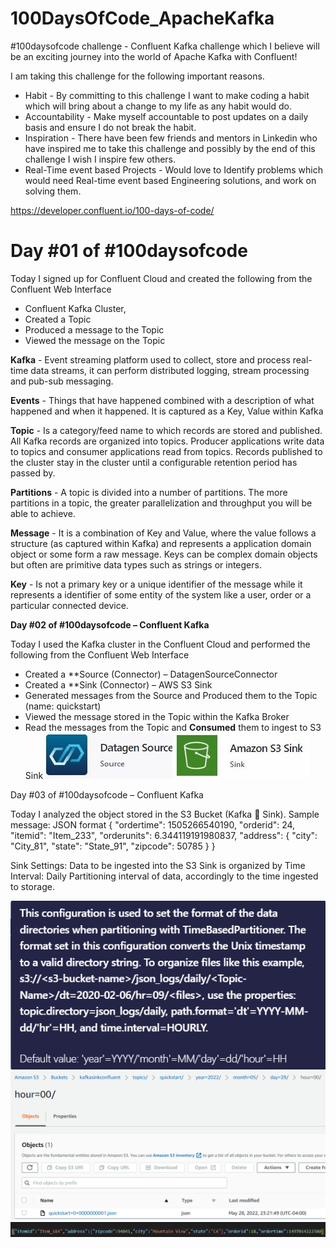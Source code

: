 # 100DaysOfCode_ApacheKafka
#100daysofcode challenge - Confluent Kafka challenge which I believe  will be an exciting journey into the world of Apache Kafka with Confluent!

I am taking this challenge for the following important reasons.

- Habit - By committing to this challenge I want to make coding a habit which will bring about a change to my life as any habit would do.
- Accountability - Make myself accountable to post updates on a daily basis and ensure I do not break the habit.
- Inspiration - There have been few friends and mentors in Linkedin who have inspired me to take this challenge and possibly by the end of this challenge I wish I inspire few others.
- Real-Time event based Projects - Would love to Identify problems which would need Real-time event based  Engineering solutions, and work on solving them.

https://developer.confluent.io/100-days-of-code/

# Day #01 of #100daysofcode 

Today I signed up for Confluent Cloud and created the following from the Confluent Web Interface
- Confluent Kafka Cluster, 
- Created a Topic
- Produced a message to the Topic 
- Viewed the message on the Topic

**Kafka** - Event streaming platform used to collect, store and process real-time data streams, it can perform distributed logging, stream processing and pub-sub messaging.
 
**Events** - Things that have happened combined with a description of what happened and when it happened. It is captured as a Key, Value within Kafka
 
**Topic** - Is a category/feed name to which records are stored and published. All Kafka records are organized into topics. Producer applications write data to topics and consumer applications read from topics. Records published to the cluster stay in the cluster until a configurable retention period has passed by.
 
**Partitions** - A topic is divided into a number of partitions. The more partitions in a topic, the greater parallelization and throughput you will be able to achieve.
 
**Message** - It is a combination of Key and Value, where the value follows a structure (as captured within Kafka) and represents a application domain object or some form a raw message. Keys can be complex domain objects but often are primitive data types such as strings or integers.
 
**Key** - Is not a primary key or a unique identifier of the message while it represents a identifier of some entity of the system like a user, order or a particular connected device.

**Day #02 of #100daysofcode – Confluent Kafka**

Today I used the Kafka cluster in the Confluent Cloud and performed the following from the Confluent Web Interface
- Created a **Source (Connector) – DatagenSourceConnector 
- Created a **Sink (Connector) – AWS S3 Sink
- Generated messages from the Source and Produced them to the Topic (name: quickstart)
- Viewed the message stored in the Topic within the Kafka Broker
- Read the messages from the Topic and **Consumed** them to ingest to S3 Sink
![Source & Sink](Day02.jpg)

 Day #03 of #100daysofcode – Confluent Kafka

Today I analyzed the object stored in the S3 Bucket (Kafka  Sink). 
Sample message: JSON format
{
  "ordertime": 1505266540190,
  "orderid": 24,
  "itemid": "Item_233",
  "orderunits": 6.344119191980837,
  "address": {
   	"city": "City_81",
   	"state": "State_91",
   	"zipcode": 50785
}
}

Sink Settings: 
Data to be ingested into the S3 Sink is organized by Time Interval: Daily
Partitioning interval of data, accordingly to the time ingested to storage.

![S3-Bucket-Partitions](partition_logic.png)
![S3-Bucket-Partitions](S3_bucket_UI.png)
![S3-Bucket-Partitions](message.png)

